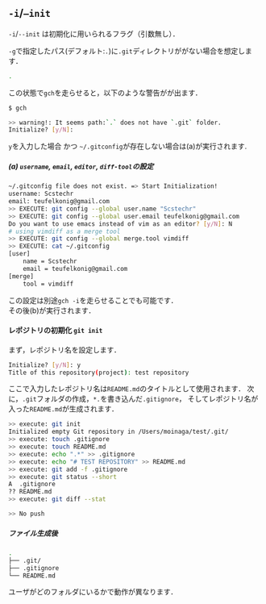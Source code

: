 ## `-i`/`—init`

`-i`/`--init` は初期化に用いられるフラグ（引数無し）．

`-g`で指定したパス(デフォルト:`.`)に`.git`ディレクトリががない場合を想定します．

```bash
.
```

この状態で`gch`を走らせると，以下のような警告がが出ます．

```bash
$ gch

>> warning!: It seems path:`.` does not have `.git` folder.
Initialize? [y/N]:
```
`y`を入力した場合 かつ `~/.gitconfig`が存在しない場合は(a)が実行されます.  

##### (a) `username`, `email`, `editor`, `diff-tool`の設定

```bash
~/.gitconfig file does not exist. => Start Initialization!
username: Scstechr
email: teufelkonig@gmail.com
>> EXECUTE: git config --global user.name "Scstechr"
>> EXECUTE: git config --global user.email teufelkonig@gmail.com
Do you want to use emacs instead of vim as an editor? [y/N]: N
# using vimdiff as a merge tool
>> EXECUTE: git config --global merge.tool vimdiff
>> EXECUTE: cat ~/.gitconfig
[user]
	name = Scstechr
	email = teufelkonig@gmail.com
[merge]
	tool = vimdiff
```
この設定は別途`gch -i`を走らせることでも可能です．  
その後(b)が実行されます．

#### レポジトリの初期化 `git init`

まず，レポジトリ名を設定します．  

```bash
Initialize? [y/N]: y
Title of this repository(project): test repository
```
ここで入力したレポジトリ名は`README.md`のタイトルとして使用されます．
次に，`.git`フォルダの作成，`*.`を書き込んだ`.gitignore`，
そしてレポジトリ名が入った`README.md`が生成されます．
```bash
>> execute: git init
Initialized empty Git repository in /Users/moinaga/test/.git/
>> execute: touch .gitignore
>> execute: touch README.md
>> execute: echo ".*" >> .gitignore
>> execute: echo "# TEST REPOSITORY" >> README.md
>> execute: git add -f .gitignore
>> execute: git status --short
A  .gitignore
?? README.md
>> execute: git diff --stat

>> No push
```

##### ファイル生成後
```bash
.
├── .git/
├── .gitignore
└── README.md
```

ユーザがどのフォルダにいるかで動作が異なります．